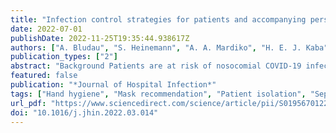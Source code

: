 ```yaml
---
title: "Infection control strategies for patients and accompanying persons during the COVID-19 pandemic in German hospitals: a cross-sectional study in March–April 2021"
date: 2022-07-01
publishDate: 2022-11-25T19:35:44.938617Z
authors: ["A. Bludau", "S. Heinemann", "A. A. Mardiko", "H. E. J. Kaba", "A. Leha", "N. von Maltzahn", "N. T. Mutters", "R. Leistner", "F. Mattner", "S. Scheithauer"]
publication_types: ["2"]
abstract: "Background Patients are at risk of nosocomial COVID-19 infection. The role of accompanying persons/visitors as potential infection donors is not yet well researched, but the risk will be influenced by prevention measures recommended by infection control practitioners. Aim To collect information about COVID-19 infection control strategies for patients and accompanying persons from infection control practitioners in German hospitals. Methods A cross-sectional questionnaire was developed, ethically approved, pre-tested and formatted as an online tool. Infection control practitioners in 987 randomly selected German hospitals were invited to participate in March and April 2021. For statistical analysis, the hospitals were categorized as small (0–499 beds) or large (≥500 beds). Findings One hundred surveys were completed (response rate: 10%). A higher proportion of large (71%) than small (49%) hospitals let patients decide freely whether to wear medical or FFP2 masks. Most hospitals reported spatial separation for COVID-19 patients and non-COVID-19 cases (38%) or additionally for suspected COVID-19 cases (53%). A separation of healthcare teams for these areas existed in 54% of the hospitals. Accompaniment bans were more prevalent in large (52%) than in small hospitals (29%), but large hospitals granted more exemptions. Conclusion The decision as to whether to separate areas and teams seemed to depend on the hospital's structural conditions, therefore impairing the implementation of recommendations. Accompaniment regulations differ between hospital sizes and may depend on patient numbers, case type/severity and patients' requirements. In the dynamic situation of a pandemic, it can be difficult to stay up to date with findings and recommendations on infection control."
featured: false
publication: "*Journal of Hospital Infection*"
tags: ["Hand hygiene", "Mask recommendation", "Patient isolation", "Separation strategy", "Visitor regulation"]
url_pdf: "https://www.sciencedirect.com/science/article/pii/S0195670122001025"
doi: "10.1016/j.jhin.2022.03.014"
---
```


